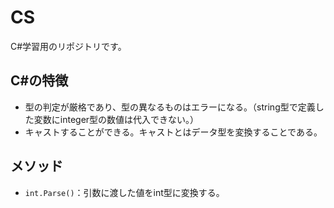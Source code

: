 # CS
C#学習用のリポジトリです。

## C#の特徴
- 型の判定が厳格であり、型の異なるものはエラーになる。（string型で定義した変数にinteger型の数値は代入できない。）
- キャストすることができる。キャストとはデータ型を変換することである。

## メソッド
- `int.Parse()`：引数に渡した値をint型に変換する。